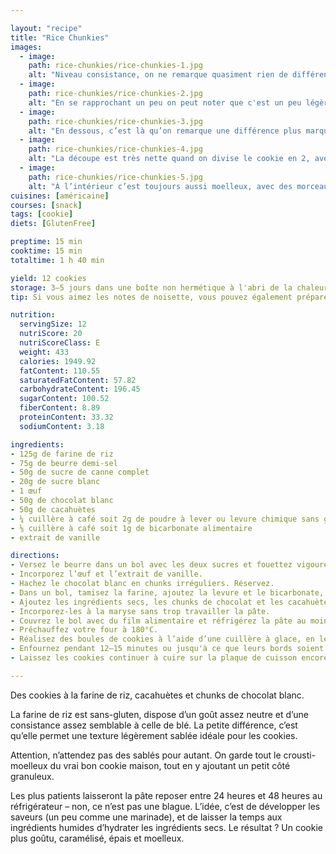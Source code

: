 ```yaml
---

layout: "recipe"
title: "Rice Chunkies"
images:
  - image:
    path: rice-chunkies/rice-chunkies-1.jpg
    alt: "Niveau consistance, on ne remarque quasiment rien de différent par rapport à la farine de blé traditionnelle. La texture reste très identique."
  - image:
    path: rice-chunkies/rice-chunkies-2.jpg
    alt: "En se rapprochant un peu on peut noter que c'est un peu légèrement plus granuleux, mais on est surtout attiré par les chunks de chocolat blanc et cacahuètes."
  - image:
    path: rice-chunkies/rice-chunkies-3.jpg
    alt: "En dessous, c’est là qu’on remarque une différence plus marquée, avec une texture qui rappelle un peu le biscuit Speculoos, très granuleux."
  - image:
    path: rice-chunkies/rice-chunkies-4.jpg
    alt: "La découpe est très nette quand on divise le cookie en 2, avec une coque toujours aussi croustillante."
  - image:
    path: rice-chunkies/rice-chunkies-5.jpg
    alt: "À l’intérieur c’est toujours aussi moelleux, avec des morceaux de cacahuète et chocolat blanc bien généreux."
cuisines: [américaine]
courses: [snack]
tags: [cookie]
diets: [GlutenFree]

preptime: 15 min
cooktime: 15 min
totaltime: 1 h 40 min

yield: 12 cookies
storage: 3–5 jours dans une boîte non hermétique à l'abri de la chaleur et la lumière, en utilisant du papier cuisson ou de l'essuie-tout pour les séparer en étages si besoin. 2–3 mois au congélateur.
tip: Si vous aimez les notes de noisette, vous pouvez également préparer un beurre noisette, comme vu dans la recette des <a href="cookies-beurre-noisette.html">cookies au beurre du même nom.</a>

nutrition:
  servingSize: 12
  nutriScore: 20
  nutriScoreClass: E
  weight: 433
  calories: 1949.92
  fatContent: 110.55
  saturatedFatContent: 57.82
  carbohydrateContent: 196.45
  sugarContent: 100.52
  fiberContent: 8.89
  proteinContent: 33.32
  sodiumContent: 3.18

ingredients:
- 125g de farine de riz
- 75g de beurre demi-sel
- 50g de sucre de canne complet
- 20g de sucre blanc
- 1 œuf
- 50g de chocolat blanc
- 50g de cacahuètes
- ¼ cuillère à café soit 2g de poudre à lever ou levure chimique sans gluten
- ⅛ cuillère à café soit 1g de bicarbonate alimentaire
- extrait de vanille

directions:
- Versez le beurre dans un bol avec les deux sucres et fouettez vigoureusement pour obtenir une belle crème bien aérée.
- Incorporez l’œuf et l’extrait de vanille.
- Hachez le chocolat blanc en chunks irréguliers. Réservez.
- Dans un bol, tamisez la farine, ajoutez la levure et le bicarbonate, mélangez.
- Ajoutez les ingrédients secs, les chunks de chocolat et les cacahuètes dans le bol des ingrédients humides. 
- Incorporez-les à la maryse sans trop travailler la pâte.
- Couvrez le bol avec du film alimentaire et réfrigérez la pâte au moins 1 h au frigo.
- Préchauffez votre four à 180°C.
- Réalisez des boules de cookies à l’aide d’une cuillère à glace, en les espaçant bien les unes des autres sur la plaque de cuisson – ils vont doubler de taille –, puis écrasez-lez légèrement avec la paume de la main.
- Enfournez pendant 12–15 minutes ou jusqu'à ce que leurs bords soient légèrement dorés. 
- Laissez les cookies continuer à cuire sur la plaque de cuisson encore 10 minutes avant de les transférer sur une grille.

---
```


Des cookies à la farine de riz, cacahuètes et chunks de chocolat blanc.

La farine de riz est sans-gluten, dispose d’un goût assez neutre et d’une consistance assez semblable à celle de blé. La petite différence, c’est qu’elle permet une texture légèrement sablée idéale pour les cookies. 

Attention, n’attendez pas des sablés pour autant. On garde tout le crousti-moelleux du vrai bon cookie maison, tout en y ajoutant un petit côté granuleux.

Les plus patients laisseront la pâte reposer entre 24&nbsp;heures et 48&nbsp;heures au réfrigérateur – non, ce n’est pas une blague. L’idée, c’est de développer les saveurs (un peu comme une marinade), et de laisser la temps aux ingrédients humides d’hydrater les ingrédients secs. Le résultat&nbsp;? Un cookie plus goûtu, caramélisé, épais et moelleux.